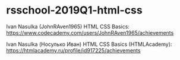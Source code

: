 # rsschool-2019Q1-html-css
Ivan Nasulka (JohnRAven1965)
HTML CSS Basics: https://www.codecademy.com/users/JohnRAven1965/achievements

Ivan Nasulka (Носулько Иван)
HTML CSS Basics (HTMLAcademy): https://htmlacademy.ru/profile/id917225/achievements